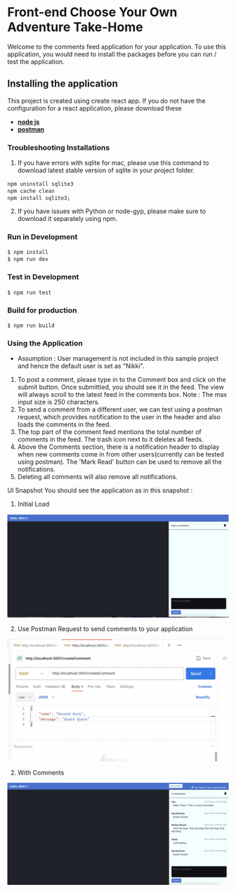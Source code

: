 # Front-end Choose Your Own Adventure Take-Home

Welcome to the comments feed application for your application. To use this application, you would need to install the packages before you can run / test the application.

## Installing the application

This project is created using create react app. If you do not have the configuration for a react application, please download these

- **[node js](https://nodejs.org/en/download)**
- **[postman](https://www.postman.com/downloads/)**

### Troubleshooting Installations
1. If you have errors with sqlite for mac, please use this command to download latest stable version of sqlite in your project folder.
  ``` 
  npm uninstall sqlite3  
  npm cache clean
  npm install sqlite3;        
  ```
2. If you have issues with Python or node-gyp, please make sure to download it separately using npm.

### Run in Development

```
$ npm install
$ npm run dev
```

### Test in Development

```
$ npm run test
```
### Build for production

```
$ npm run build
```

### Using the Application

- Assumption : User management is not included in this sample project and hence the default user is set as "Nikki".

1. To post a comment, please type in to the Comment box and click on the submit button. Once submittied, you should see it in the feed. The view will always scroll to the latest feed in the comments box.
Note : The max input size is 250 characters.
2. To send a comment from a different user, we can test using a postman request, which provides notification to the user in the header and also loads the comments in the feed.
3. The top part of the comment feed mentions the total number of comments in the feed. The trash icon next to it deletes all feeds.
4. Above the Comments section, there is a notification header to display when new comments come in from other users(currently can be tested using postman). The 'Mark Read' button can be used to remove all the notifications.
5. Deleting all comments will also remove all notifications.

UI Snapshot
You should see the application as in this snapshot :
1. Initial Load

![Comments](public/images/comments-initial.png)

2. Use Postman Request to send comments to your application

![PostmanReq](public/images/postman-request.png)

2. With Comments

![CommentsAll](public/images/comments-all.png)

